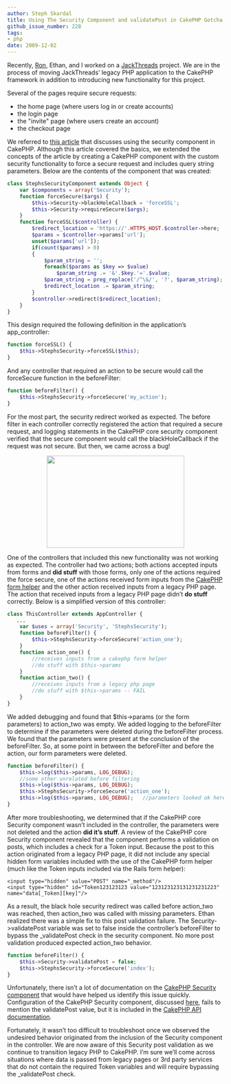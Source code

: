 ```yaml
---
author: Steph Skardal
title: Using The Security Component and validatePost in CakePHP Gotcha
github_issue_number: 228
tags:
- php
date: 2009-12-02
---
```


Recently, [Ron](/team/ron-phipps), Ethan, and I worked on a [JackThreads](https://www.jackthreads.com/) project. We are in the process of moving JackThreads’ legacy PHP application to the CakePHP framework in addition to introducing new functionality for this project.

Several of the pages require secure requests:

- the home page (where users log in or create accounts)
- the login page
- the "invite" page (where users create an account)
- the checkout page

We referred to [this article](https://web.archive.org/web/20090515232941/techno-geeks.org/2009/03/using-the-security-component-in-cakephp-for-ssl) that discusses using the security component in CakePHP. Although this article covered the basics, we extended the concepts of the article by creating a CakePHP component with the custom security functionality to force a secure request and includes query string parameters. Below are the contents of the component that was created:

```php
class StephsSecurityComponent extends Object {
    var $components = array('Security');
    function forceSecure($args) {
        $this->Security->blackHoleCallback = 'forceSSL';
        $this->Security->requireSecure($args);
    }
    function forceSSL($controller) {
        $redirect_location = 'https://'.HTTPS_HOST.$controller->here;
        $params = $controller->params['url'];
        unset($params['url']);
        if(count($params) > 0)
        {
            $param_string = '';
            foreach($params as $key => $value)
                $param_string .= '&'.$key.'='.$value;
            $param_string = preg_replace('/^\&/', '?', $param_string);
            $redirect_location .= $param_string;
        }
        $controller->redirect($redirect_location);
    }
}
```

This design required the following definition in the application’s app_controller:

```php
function forceSSL() {
    $this->StephsSecurity->forceSSL($this);
}
```

And any controller that required an action to be secure would call the forceSecure function in the beforeFilter:

```php
function beforeFilter() {
    $this->StephsSecurity->forceSecure('my_action');
}
```

For the most part, the security redirect worked as expected. The before filter in each controller correctly registered the action that required a secure request, and logging statements in the CakePHP core security component verified that the secure component would call the blackHoleCallback if the request was not secure. But then, we came across a bug!

<a href="https://www.flickr.com/photos/deadmike/4070259901/in/pool-ccbugs" onblur="try {parent.deselectBloggerImageGracefully();} catch(e) {}"><img alt="" border="0" id="BLOGGER_PHOTO_ID_5410713644068329970" src="/blog/2009/12/using-security-component-and/image-0.jpeg" style="display:block; margin:0px auto 10px; text-align:center;cursor:pointer; cursor:hand;width: 320px; height: 214px;"/></a>

One of the controllers that included this new functionality was not working as expected. The controller had two actions; both actions accepted inputs from forms and **did stuff** with those forms, only one of the actions required the force secure, one of the actions received form inputs from the [CakePHP form helper](https://web.archive.org/web/20091220200812/http://book.cakephp.org/view/182/Form) and the other action received inputs from a legacy PHP page. The action that received inputs from a legacy PHP page didn’t **do stuff** correctly. Below is a simplified version of this controller:

```php
class ThisController extends AppController {
   ...
    var $uses = array('Security', 'StephsSecurity');
    function beforeFilter() {
        $this->StephsSecurity->forceSecure('action_one');
    }
    function action_one() {
        //receives inputs from a cakephp form helper
        //do stuff with $this->params
    }
    function action_two() {
        //receives inputs from a legacy php page
        //do stuff with $this->params -- FAIL
    }
}
```

We added debugging and found that $this->params (or the form parameters) to action_two was empty. We added logging to the beforeFilter to determine if the parameters were deleted during the beforeFilter process. We found that the parameters were present at the conclusion of the beforeFilter. So, at some point in between the beforeFilter and before the action, our form parameters were deleted.

```php
function beforeFilter() {
    $this->log($this->params, LOG_DEBUG);
    //some other unrelated before filtering
    $this->log($this->params, LOG_DEBUG);
    $this->StephsSecurity->forceSecure('action_one');
    $this->log($this->params, LOG_DEBUG);   //parameters looked ok here!
}
```

After more troubleshooting, we determined that if the CakePHP core Security component wasn’t included in the controller, the parameters were not deleted and the action **did it’s stuff**. A review of the CakePHP core Security component revealed that the component performs a validation on posts, which includes a check for a Token input. Because the post to this action originated from a legacy PHP page, it did not include any special hidden form variables included with the use of the CakePHP form helper (much like the Token inputs included via the Rails form helper):

```plain
<input type="hidden" value="POST" name="_method"/>
<input type="hidden" id="Token123123123 value="123123123131231231223" name="data[_Token][key]"/>
```

As a result, the black hole security redirect was called before action_two was reached, then action_two was called with missing parameters. Ethan realized there was a simple fix to this post validation failure. The Security->validatePost variable was set to false inside the controller’s beforeFilter to bypass the _validatePost check in the security component. No more post validation produced expected action_two behavior.

```php
function beforeFilter() {
    $this->Security->validatePost = false;
    $this->StephsSecurity->forceSecure('index');
}
```

Unfortunately, there isn’t a lot of documentation on the [CakePHP Security component](https://web.archive.org/web/20091228191339/http://book.cakephp.org/view/324/The-Security-Component) that would have helped us identify this issue quickly. Configuration of the CakePHP Security component, discussed [here](https://web.archive.org/web/20091220201430/http://book.cakephp.org/view/257/Configuration), fails to mention the validatePost value, but it is included in the [CakePHP API documentation](https://web.archive.org/web/20091103002422/http://api.cakephp.org/file/cake/libs/controller/components/security.php).

Fortunately, it wasn’t too difficult to troubleshoot once we observed the undesired behavior originated from the inclusion of the Security component in the controller. We are now aware of this Security post validation as we continue to transition legacy PHP to CakePHP.  I’m sure we’ll come across situations where data is passed from legacy pages or 3rd party services that do not contain the required Token variables and will require bypassing the _validatePost check.
